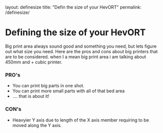 layout: definesize
title: "Defin the size of your HevORT"
permalink: /definesize/

# Defining the size of your HevORT

Big print area always sound good and something you need, but lets figure out what size you need.
Here are the pros and cons about big printers that are to be considered.  when I a mean big print area i am talking about 450mm and + cubic printer.

### PRO's
- You can print big parts in one shot.
- You can print more small parts with all of that bed area
- .... that is about it!

### CON's
- Heavyier Y axis due to length of the X axis member requiring to be moved along the Y axis.
